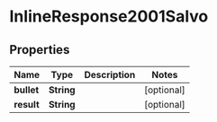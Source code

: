 
# InlineResponse2001Salvo

## Properties
Name | Type | Description | Notes
------------ | ------------- | ------------- | -------------
**bullet** | **String** |  |  [optional]
**result** | **String** |  |  [optional]



